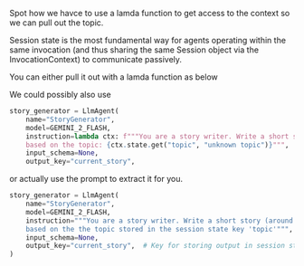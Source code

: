 Spot how we havce to use a lamda function to get access to the context so we can pull out the topic.

Session state is the most fundamental way for agents operating within the same invocation (and thus sharing the same Session object via the InvocationContext) to communicate passively.

You can either pull it out with a lamda function as below

We could possibly also use 
```python
story_generator = LlmAgent(
    name="StoryGenerator",
    model=GEMINI_2_FLASH,
    instruction=lambda ctx: f"""You are a story writer. Write a short story (around 100 words) 
    based on the topic: {ctx.state.get("topic", "unknown topic")}""",
    input_schema=None,
    output_key="current_story", 
```

or actually use the prompt to extract it for you. 

```python
story_generator = LlmAgent(
    name="StoryGenerator",
    model=GEMINI_2_FLASH,
    instruction="""You are a story writer. Write a short story (around 100 words) 
    based on the the topic stored in the session state key 'topic'""",
    input_schema=None,
    output_key="current_story",  # Key for storing output in session state
)
```
